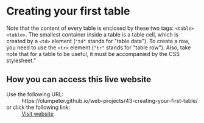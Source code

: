 # Creating your first table

Note that the content of every table is enclosed by these two tags: <code>&lt;table&gt;&lt;table&gt;</code>. The smallest container inside a table is a table cell, which is created by a <code>&lt;td&gt;</code> element (<code>&quot;td&quot;</code> stands for &quot;table data&quot;). To create a row, you need to use the <code>&lt;tr&gt;</code> element (<code>&quot;tr&quot;</code> stands for &quot;table row&quot;). Also, take note that for a table to be useful, it must be accompanied by the CSS stylesheet."

## How you can access this live website

<dl>
  Use the following URL:
  <dd>
    https://olumpeter.github.io/web-projects/43-creating-your-first-table/
  </dd>
  or click the following link:
  <dd>
    <a href="https://olumpeter.github.io/web-projects/43-creating-your-first-table/">Visit website</a>
  </dd>
</dl>
